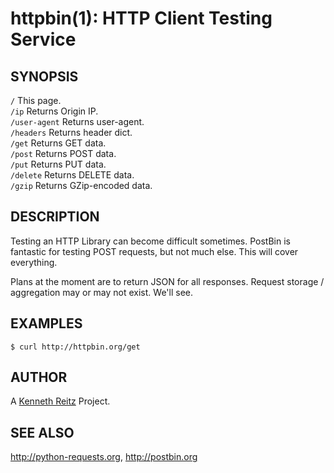 httpbin(1): HTTP Client Testing Service
=======================================

## SYNOPSIS

`/` This page.  
`/ip` Returns Origin IP.  
`/user-agent` Returns user-agent.  
`/headers` Returns header dict.  
`/get` Returns GET data.  
`/post` Returns POST data.  
`/put` Returns PUT data.  
`/delete` Returns DELETE data.  
`/gzip` Returns GZip-encoded data.


## DESCRIPTION

Testing an HTTP Library can become difficult sometimes. PostBin is fantastic
for testing POST requests, but not much else. This will cover everything.

Plans at the moment are to return JSON for all responses. Request storage
/ aggregation may or may not exist. We'll see.


## EXAMPLES

    $ curl http://httpbin.org/get


## AUTHOR

A [Kenneth Reitz](http://kennethreitz.com/pages/open-projects.html)
Project.

## SEE ALSO

<http://python-requests.org>, <http://postbin.org>
